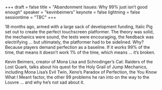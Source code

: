 +++
draft = false
title = "Abandonment Issues: Why 99% just isn’t good enough"
speaker = "kevinbeimers"
keynote = false
lightning = false
sessiontime = "TBC"
+++

18 months ago, armed with a large sack of development funding, Italic Pig set out to create the perfect touchscreen platformer. The theory was solid, the mechanics were sound, the tests were encouraging, the feedback was electrifying ... but ultimately, the platformer had to be sidelined. Why? Because players demand perfection as a baseline. If it works 99% of the time, that means it doesn’t work 1% of the time, which means ... it’s broken.

Kevin Beimers, creator of Mona Lisa and Schrodinger’s Cat: Raiders of the Lost Quark, talks about his quest for the Holy Grail of Jump Mechanics, including Mona Lisa’s Evil Twin, Xeno’s Paradox of Perfection, the You Know What I Meant factor, the other 99 problems he ran into on the way to the Louvre ... and why he’s not sad about it.